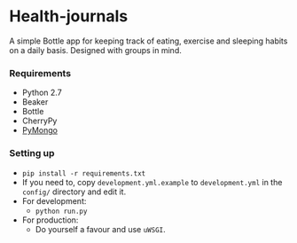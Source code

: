 Health-journals
===============

A simple Bottle app for keeping track of eating, exercise and sleeping habits on a daily basis. Designed with groups in mind.

### Requirements

* Python 2.7
* Beaker
* Bottle
* CherryPy
* [PyMongo](http://api.mongodb.org/python/current/tutorial.html)

### Setting up

* `pip install -r requirements.txt`
* If you need to, copy `development.yml.example` to `development.yml` in the `config/` directory and edit it.
* For development:
  * `python run.py`
* For production:
  * Do yourself a favour and use `uWSGI`.
